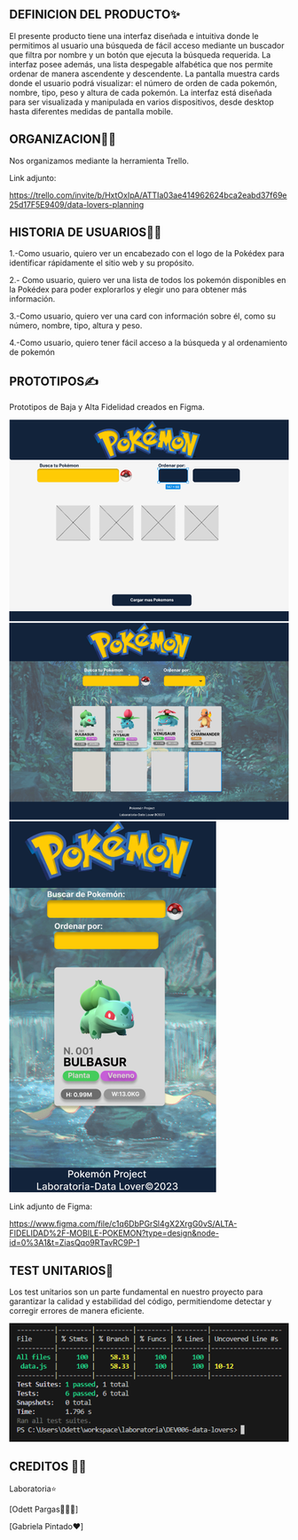 ## DEFINICION DEL PRODUCTO✨

El presente producto tiene una interfaz diseñada e intuitiva donde le permitimos al usuario una búsqueda de fácil acceso mediante un buscador que filtra por nombre y un botón que ejecuta la búsqueda requerida.
La interfaz posee además, una lista despegable alfabética que nos permite ordenar de manera ascendente y descendente.
La pantalla muestra cards donde el usuario podrá visualizar: el número de orden de cada pokemón, nombre, tipo, peso y altura de cada pokemón.
La interfaz está diseñada para ser visualizada y manipulada en varios dispositivos, desde desktop hasta diferentes medidas de pantalla mobile.

## ORGANIZACION👩‍💻

Nos organizamos mediante la herramienta Trello.

Link adjunto:

https://trello.com/invite/b/HxtOxIpA/ATTIa03ae414962624bca2eabd37f69e25d17F5E9409/data-lovers-planning


## HISTORIA DE USUARIOS🕵️‍♀️

1.-Como usuario, quiero ver un encabezado con el logo de la Pokédex para identificar rápidamente el sitio web y su propósito.

2.- Como usuario, quiero ver una lista de todos los pokemón disponibles en la Pokédex para poder explorarlos y elegir uno para obtener más información.

3.-Como usuario, quiero ver una card con información sobre él, como su número, nombre, tipo, altura y peso.

4.-Como usuario, quiero tener fácil acceso a la búsqueda y al ordenamiento de pokemón

## PROTOTIPOS✍️

Prototipos de Baja y Alta Fidelidad creados en Figma.

<img src="./src/img/prototipo-de-baja.png">

<img src="./src/img/prototipo-de-alta.png">

<img src="./src/img/prototipo-mobile.png">



Link adjunto de Figma:

https://www.figma.com/file/c1q6DbPGrSl4gX2XrgG0vS/ALTA-FIDELIDAD%2F-MOBILE-POKEMON?type=design&node-id=0%3A1&t=ZiasQqo9RTavRC9P-1

## TEST UNITARIOS🧾

Los test unitarios son un parte fundamental en nuestro proyecto para garantizar la calidad y estabilidad del código, permitiendome detectar y corregir errores de manera eficiente.

<img src="./src/img/test-unitarios.png">

## CREDITOS 💅🏼

Laboratoria⭐

[Odett Pargas💁🏼‍♀️]

[Gabriela Pintado❤️]
